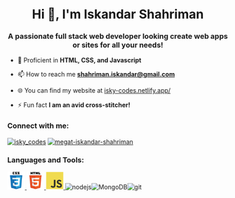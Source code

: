 <h1 align="center">Hi 👋, I'm Iskandar Shahriman</h1>
<h3 align="center">A passionate full stack web developer looking create web apps or sites for all your needs!</h3>

- 🌱 Proficient in **HTML, CSS, and Javascript**

- 📫 How to reach me **shahriman.iskandar@gmail.com**

- 🌐 You can find my website at [isky-codes.netlify.app/](https://isky-codes.netlify.app/)

- ⚡ Fun fact **I am an avid cross-stitcher!**

<h3 align="left">Connect with me:</h3>
<p align="left">
<a href="https://twitter.com/isky_codes" target="blank"><img align="center" src="https://raw.githubusercontent.com/rahuldkjain/github-profile-readme-generator/master/src/images/icons/Social/twitter.svg" alt="isky_codes" height="30" width="40" /></a>
<a href="https://linkedin.com/in/megat-iskandar-shahriman" target="blank"><img align="center" src="https://raw.githubusercontent.com/rahuldkjain/github-profile-readme-generator/master/src/images/icons/Social/linked-in-alt.svg" alt="megat-iskandar-shahriman" height="30" width="40" /></a>
</p>

<h3 align="left">Languages and Tools:</h3>
<p align="left"> <a href="https://www.w3schools.com/css/" target="_blank" rel="noreferrer"> <img src="https://raw.githubusercontent.com/devicons/devicon/master/icons/css3/css3-original-wordmark.svg" alt="css3" width="40" height="40"/> </a> <a href="https://www.w3.org/html/" target="_blank" rel="noreferrer"> <img src="https://raw.githubusercontent.com/devicons/devicon/master/icons/html5/html5-original-wordmark.svg" alt="html5" width="40" height="40"/> </a> <a href="https://developer.mozilla.org/en-US/docs/Web/JavaScript" target="_blank" rel="noreferrer"> <img src="https://raw.githubusercontent.com/devicons/devicon/master/icons/javascript/javascript-original.svg" alt="javascript" width="40" height="40"/> </a><img src="https://cdn.sanity.io/images/ch3ylvcj/production/d8c8025b1695a3f14f849b99afc71d917ef40813-480x480.png" alt="nodejs" width="40" height="40"><img src="https://cdn.sanity.io/images/ch3ylvcj/production/edeb5fbeb23f61d362fb897d9f76c84dcfba5bf9-464x537.png" alt="MongoDB" width="40" height="40"><img src ="https://raw.githubusercontent.com/jmnote/z-icons/master/svg/git.svg" alt="git" width="40" height="40"> </p>




